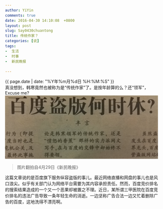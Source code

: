 ```yaml
---
author: YiYin
comments: true
date: 2016-04-30 14:10:08  +0800
layout: post
slug: Say0430chuantong
title: 传统作家？
categories: [说]
tags:
-  生活
-  时事
-  新民晚报

---
```

<div class="saying">
<div class="timestamp">{{ page.date | date: "%Y年%m月%d日 %H:%M:%S" }}</div>
真没想到，韩寒竟然也被称为是“传统作家”了。是按年龄算的么？还“领军”，Excuse me?

<img src="/public/images/chuantongzuojia.jpg">

<blockquote>图片翻拍自4月29日《新民晚报》</blockquote> 

这篇文章说的是百度旗下服务纵容盗版的事儿。最近网络直播和网盘的事儿也是风口浪尖。似乎有关部门认为网络平台需要为其内容承担责任。然而，百度竞价排名的搜索结果造成的一个又一个恶果却被置之不理。近日，某所谓三甲医院在百度竞价排名的违法广告导致一条年轻生命的消逝。一边坚称广告合法一边又忙着删除广告的百度，这地洗得不漂亮啊。

</div>
